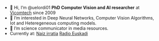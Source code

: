 - 👋 Hi, I’m @uelordi01 **PhD Computer Vision and AI researcher** at [Vicomtech](https://www.vicomtech.org/es/) since 2009
- 👀 I’m interested in Deep Neural Networks, Computer Vision Algorithms, Iot and Heteregeneous computing models.
- 💞️ I’m science communicator in media resources.
-  Currently at: 
 [Naiz irratia]( https://irratia.naiz.eus/eu/list_irratia/saioak/bigarren-kafea)
[Radio Euskadi](https://www.eitb.eus/es/radio/radio-euskadi/programas/boulevard/)
  
